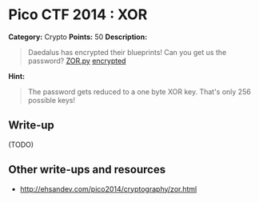 # Pico CTF 2014 : XOR

**Category:** Crypto
**Points:** 50
**Description:**

>Daedalus has encrypted their blueprints! Can you get us the password?
[ZOR.py](ZOR.py)
[encrypted](encrypted)

**Hint:**
>The password gets reduced to a one byte XOR key. That's only 256 possible keys!

## Write-up

(TODO)

## Other write-ups and resources

* <http://ehsandev.com/pico2014/cryptography/zor.html>
